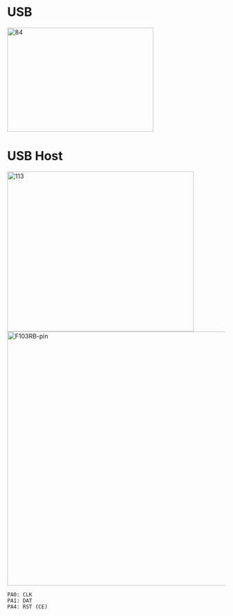 # USB 

<img width="337" height="240" alt="84" src="https://github.com/user-attachments/assets/81720200-956a-48cd-b84b-50dbb0435176" />


# USB Host

<img width="430" height="369" alt="113" src="https://github.com/user-attachments/assets/64b404e7-bf3c-4318-9630-db8a239f44fa" />

<img width="644" height="586" alt="F103RB-pin" src="https://github.com/user-attachments/assets/213e8952-485c-4b90-9f8d-70f67226e9b4" />

```
PA0: CLK
PA1: DAT
PA4: RST (CE)
```

```c

```


```c

```

```c

```

```c

```

```c

```

```c

```

```c

```






